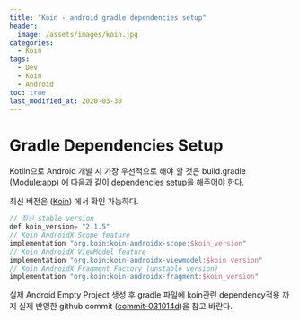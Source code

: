```yaml
---
title: "Koin - android gradle dependencies setup"
header:
  image: /assets/images/koin.jpg
categories:
  - Koin
tags:
  - Dev
  - Koin
  - Android
toc: true
last_modified_at: 2020-03-30
---
```

# Gradle Dependencies Setup
Kotlin으로 Android 개발 시 가장 우선적으로 해야 할 것은 build.gradle (Module:app) 에 다음과 같이 dependencies setup을 해주어야 한다.

최신 버전은  ([Koin](https://doc.insert-koin.io/#/setup/index)) 에서 확인 가능하다.

```kotlin
// 최신 stable version
def koin_version= "2.1.5"
// Koin AndroidX Scope feature
implementation "org.koin:koin-androidx-scope:$koin_version"
// Koin AndroidX ViewModel feature
implementation "org.koin:koin-androidx-viewmodel:$koin_version"
// Koin AndroidX Fragment Factory (unstable version)
implementation "org.koin:koin-androidx-fragment:$koin_version"
```

실제 Android Empty Project 생성 후 gradle 파일에 koin관련 dependency적용 까지 실제 반영한 github commit ([commit-031014d](https://github.com/WonderHabits/koinAndroidExample/commit/031014dfb8b8fa12c9e35a12cb2042987578dad9#diff-39e7d8c00954e920b98e7636f0ac30b2))을 참고 바란다.